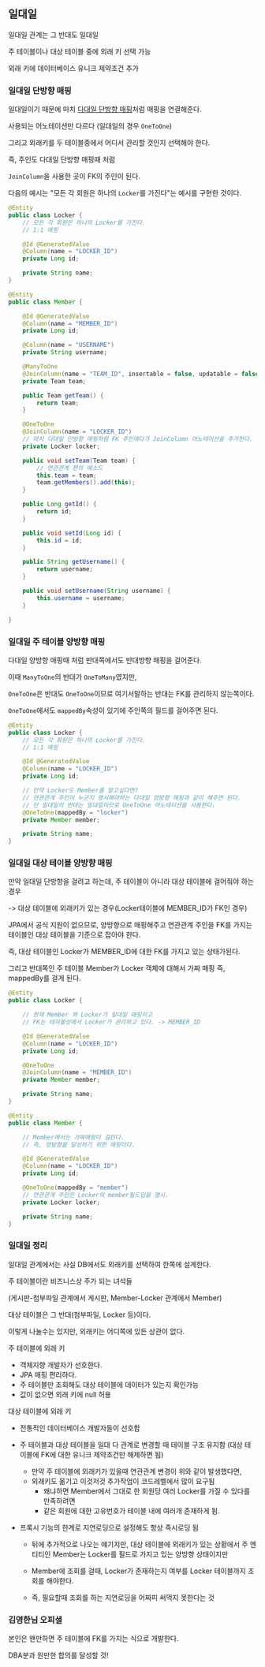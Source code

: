 ## 일대일 

일대일 관계는 그 반대도 일대일

주 테이블이나 대상 테이블 중에 외래 키 선택 가능

외래 키에 데이터베이스 유니크 제약조건 추가

### 일대일 단방향 매핑

일대일이기 때문에 마치 <a href="docs/다대일.md">다대일 단방향 매핑</a>처럼 매핑을 연결해준다.

사용되는 어노테이션만 다르다 (일대일의 경우 `OneToOne`)

그리고 외래키를 두 테이블중에서 어디서 관리할 것인지 선택해야 한다.

즉, 주인도 다대일 단방향 매핑때 처럼 

`JoinColumn`을 사용한 곳이 FK의 주인이 된다.

다음의 예시는 "모든 각 회원은 하나의 `Locker`를 가진다"는 예시를 구현한 것이다.

```java
@Entity
public class Locker {
    // 모든 각 회원은 하나의 Locker를 가진다.
    // 1:1 매핑

    @Id @GeneratedValue
    @Column(name = "LOCKER_ID")
    private Long id;

    private String name;
}
```
```java
@Entity
public class Member {

    @Id @GeneratedValue
    @Column(name = "MEMBER_ID")
    private Long id;

    @Column(name = "USERNAME")
    private String username;

    @ManyToOne
    @JoinColumn(name = "TEAM_ID", insertable = false, updatable = false)
    private Team team;

    public Team getTeam() {
        return team;
    }

    @OneToOne
    @JoinColumn(name = "LOCKER_ID")
    // 마치 다대일 단방향 매핑처럼 FK 주인에다가 JoinColumn 어노테이션을 추가한다.
    private Locker locker;

    public void setTeam(Team team) {
        // 연관관계 편의 메소드
        this.team = team;
        team.getMembers().add(this);
    }

    public Long getId() {
        return id;
    }

    public void setId(Long id) {
        this.id = id;
    }

    public String getUsername() {
        return username;
    }

    public void setUsername(String username) {
        this.username = username;
    }

}
```

### 일대일 주 테이블 양방향 매핑

다대일 양방향 매핑때 처럼 반대쪽에서도 반대방향 매핑을 걸어준다.

이때 `ManyToOne`의 반대가 `OneToMany`였지만, 

`OneToOne`은 반대도 `OneToOne`이므로 여기서말하는 반대는 FK를 관리하지 않는쪽이다.

`OneToOne`에서도 `mappedBy`속성이 있기에 주인쪽의 필드를 걸어주면 된다.

```java
@Entity
public class Locker {
    // 모든 각 회원은 하나의 Locker를 가진다.
    // 1:1 매핑

    @Id @GeneratedValue
    @Column(name = "LOCKER_ID")
    private Long id;

    // 만약 Locker도 Member를 알고싶다면?
    // 연관관계 주인이 누군지 명시해야하는 다대일 양방향 매핑과 같이 해주면 된다.
    // 단 일대일의 반대는 일대일이므로 OneToOne 어노테이션을 사용한다.
    @OneToOne(mappedBy = "locker")
    private Member member;

    private String name;
}
```

### 일대일 대상 테이블 양방향 매핑

만약 일대일 단방향을 걸려고 하는데, 주 테이블이 아니라 대상 테이블에 걸어줘야 하는 경우

-> 대상 테이블에 외래키가 있는 경우(Locker테이블에 MEMBER_ID가 FK인 경우)

JPA에서 공식 지원이 없으므로, 양방향으로 매핑해주고 연관관계 주인을 FK를 가지는 테이블인 대상 테이블을 기준으로 잡아야 한다.

즉, 대상 테이블인 Locker가 MEMBER_ID에 대한 FK를 가지고 있는 상태가된다.

그리고 반대쪽인 주 테이블 Member가 Locker 객체에 대해서 가짜 매핑 즉, mappedBy를 걸게 된다.

```java
@Entity
public class Locker {

    // 현재 Member 와 Locker가 일대일 매핑이고
    // FK는 테이블상에서 Locker가 관리하고 있다. -> MEMBER_ID

    @Id @GeneratedValue
    @Column(name = "LOCKER_ID")
    private Long id;

    @OneToOne
    @JoinColumn(name = "MEMBER_ID")
    private Member member;

    private String name;
}
```

```java
@Entity
public class Member {

    // Member에서는 가짜매핑이 걸린다.
    // 즉, 양방향을 달성하기 위한 매핑이다.

    @Id @GeneratedValue
    @Column(name = "LOCKER_ID")
    private Long id;

    @OneToOne(mappedBy = "member")
    // 연관관계 주인은 Locker의 member필드임을 명시.
    private Locker locker;

    private String name;
}
```

### 일대일 정리

일대일 관계에서는 사실 DB에서도 외래키를 선택하여 한쪽에 설계한다.

주 테이블이란 비즈니스상 주가 되는 녀석들 

(게시판-첨부파일 관계에서 게시판, Member-Locker 관계에서 Member)

대상 테이블은 그 반대(첨부파일, Locker 등)이다.

이렇게 나눌수는 있지만, 외래키는 어디쪽에 있든 상관이 없다.

주 테이블에 외래 키

- 객체지향 개발자가 선호한다.
- JPA 매핑 편리하다.
- 주 테이블만 조회해도 대상 테이블에 데이터가 있는지 확인가능
- 값이 없으면 외래 키에 null 허용

대상 테이블에 외래 키

- 전통적인 데이터베이스 개발자들이 선호함
- 주 테이블과 대상 테이블을 일대 다 관계로 변경할 때 테이블 구조 유지함 (대상 테이블에 FK에 대한 유니크 제약조건만 해제하면 됨)

    - 만약 주 테이블에 외래키가 있을때 연관관계 변경이 위와 같이 발생했다면, 
    - 외래키도 옮기고 이것저것 추가작업이 코드레벨에서 많이 요구됨
        - 왜냐하면 Member에서 그대로 한 회원당 여러 Locker를 가질 수 있다를 만족하려면
        - 같은 회원에 대한 고유번호가 테이블 내에 여러개 존재하게 됨. 

- 프록시 기능의 한계로 지연로딩으로 설정해도 항상 즉시로딩 됨

    - 뒤에 추가적으로 나오는 얘기지만, 대상 테이블에 외래키가 있는 상황에서 주 엔티티인 Member는 Locker를 필드로 가지고 있는 양방향 상태이지만

    - Member에 조회를 걸때, Locker가 존재하는지 여부를 Locker 테이블까지 조회를 해야한다.
    - 즉, 필요할때 조회를 하는 지연로딩을 어짜피 써먹지 못한다는 것


### 김영한님 오피셜

본인은 왠만하면 주 테이블에 FK를 가지는 식으로 개발한다.

DBA분과 원만한 합의를 달성할 것!